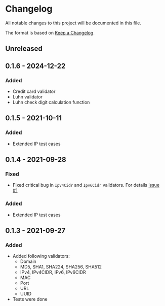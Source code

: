 # Changelog

All notable changes to this project will be documented in this file.

The format is based on [Keep a Changelog](https://keepachangelog.com/en/1.0.0/).

## Unreleased

## 0.1.6 - 2024-12-22

### Added

- Credit card validator
- Luhn validator
- Luhn check digit calculation function

## 0.1.5 - 2021-10-11

### Added

- Extended IP test cases

## 0.1.4 - 2021-09-28

### Fixed

- Fixed critical bug in `Ipv4Cidr` and `Ipv6Cidr` validators. For details [issue #1](https://github.com/eredotpkfr/golidators/issues/1)

### Added

- Extended IP test cases

## 0.1.3 - 2021-09-27

### Added

- Added following validators:
  - Domain
  - MD5, SHA1, SHA224, SHA256, SHA512
  - IPv4, IPv4CIDR, IPv6, IPv6CIDR
  - MAC
  - Port
  - URL
  - UUID
- Tests were done

